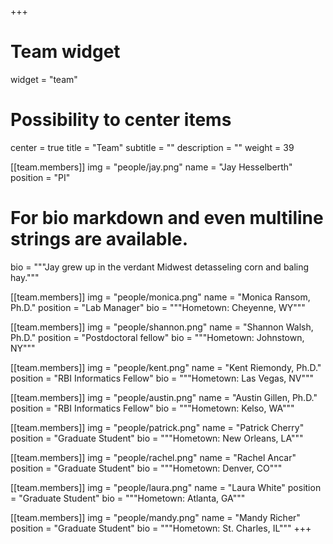 +++
# Team widget
widget = "team"
# Possibility to center items
center = true
title = "Team"
subtitle = ""
description = ""
weight = 39

[[team.members]]
img = "people/jay.png"
name = "Jay Hesselberth"
position = "PI"
# For bio markdown and even multiline strings are available.
bio = """Jay grew up in the verdant Midwest detasseling corn and baling hay."""

[[team.members]]
img = "people/monica.png"
name = "Monica Ransom, Ph.D."
position = "Lab Manager"
bio = """Hometown: Cheyenne, WY"""

[[team.members]]
img = "people/shannon.png"
name = "Shannon Walsh, Ph.D."
position = "Postdoctoral fellow"
bio = """Hometown: Johnstown, NY"""

[[team.members]]
img = "people/kent.png"
name = "Kent Riemondy, Ph.D."
position = "RBI Informatics Fellow"
bio = """Hometown: Las Vegas, NV"""

[[team.members]]
img = "people/austin.png"
name = "Austin Gillen, Ph.D."
position = "RBI Informatics Fellow"
bio = """Hometown: Kelso, WA"""

[[team.members]]
img = "people/patrick.png"
name = "Patrick Cherry"
position = "Graduate Student"
bio = """Hometown: New Orleans, LA"""

[[team.members]]
img = "people/rachel.png"
name = "Rachel Ancar"
position = "Graduate Student"
bio = """Hometown: Denver, CO"""

[[team.members]]
img = "people/laura.png"
name = "Laura White"
position = "Graduate Student"
bio = """Hometown: Atlanta, GA"""

[[team.members]]
img = "people/mandy.png"
name = "Mandy Richer"
position = "Graduate Student"
bio = """Hometown: St. Charles, IL"""
+++
